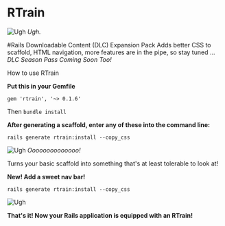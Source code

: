 # RTrain
![Ugh](http://www.heyridge.com/wp-content/uploads/2015/03/File-2012-12-29-R-train.jpg)
_Ugh._

#Rails Downloadable Content (DLC) Expansion Pack
Adds better CSS to scaffold, HTML navigation, more features are in the pipe, so stay tuned ... _DLC Season Pass Coming Soon Too!_

How to use RTrain

**Put this in your Gemfile**
```
gem 'rtrain', '~> 0.1.6'
```
Then `bundle install`

**After generating a scaffold, enter any of these into the command line:**

```
rails generate rtrain:install --copy_css
```
![Ugh](http://i.imgur.com/xzbeMWC.png)
_Oooooooooooooo!_

Turns your basic scaffold into something that's at least tolerable to look at!

**New! Add a sweet nav bar!**
```
rails generate rtrain:install --copy_css
```
![Ugh](http://i.imgur.com/hywhd0t.png)

**That's it! Now your Rails application is equipped with an RTrain!**
